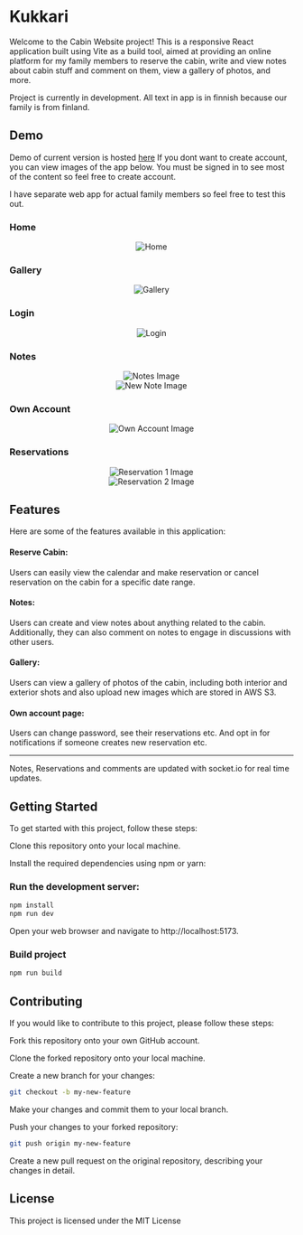 # Kukkari
Welcome to the Cabin Website project! This is a responsive React application built using Vite as a build tool, aimed at providing an online platform for my family members to reserve the cabin, write and view notes about cabin stuff and comment on them, view a gallery of photos, and more.

Project is currently in development. All text in app is in finnish because our family is from finland.

## Demo 
Demo of current version is hosted [here](https://kukkari.vercel.app/#/)
If you dont want to create account, you can view images of the app below.
You must be signed in to see most of the content so feel free to create account.

I have separate web app for actual family members so feel free to test this out.

<h3>Home</h3>
<div align='center'>
  <img src="src/assets/images/home.png" alt="Home" />
</div>

<h3>Gallery</h3>
<div align='center'>
  <img src="src/assets/images/gallery.png" alt="Gallery" />
</div>

<h3>Login</h3>
<div align='center'>
  <img src="src/assets/images/login.png" alt="Login" />
</div>

<h3>Notes</h3>
<div align='center'>
  <img src="src/assets/images/notes.png" alt="Notes Image" />
</div>

<div align='center'>
  <img src="src/assets/images/newnote.png" alt="New Note Image" />
</div>

<h3>Own Account</h3>
<div align='center'>
  <img src="src/assets/images/ownaccount.png" alt="Own Account Image" />
</div>

<h3>Reservations</h3>
<div align='center'>
  <img src="src/assets/images/res1.png" alt="Reservation 1 Image" />
</div>

<div align='center'>
  <img src="src/assets/images/res2.png" alt="Reservation 2 Image" />
</div>

## Features
Here are some of the features available in this application:

#### Reserve Cabin: 
Users can easily view the calendar and make reservation or cancel reservation on the cabin for a specific date range.

#### Notes: 
Users can create and view notes about anything related to the cabin. Additionally, they can also comment on notes to engage in discussions with other users. 

#### Gallery: 
Users can view a gallery of photos of the cabin, including both interior and exterior shots and also upload new images which are stored in AWS S3.

#### Own account page:
 Users can change password, see their reservations etc. And opt in for notifications if someone creates new reservation etc.

-------

Notes, Reservations and comments are updated with socket.io for real time updates.

## Getting Started
To get started with this project, follow these steps:

Clone this repository onto your local machine.

Install the required dependencies using npm or yarn:

### Run the development server:
```bash
npm install 
npm run dev
```
Open your web browser and navigate to http://localhost:5173.

### Build project
```bash
npm run build
```

## Contributing
If you would like to contribute to this project, please follow these steps:

Fork this repository onto your own GitHub account.

Clone the forked repository onto your local machine.

Create a new branch for your changes:
```bash
git checkout -b my-new-feature
```
Make your changes and commit them to your local branch.

Push your changes to your forked repository:
```bash
git push origin my-new-feature
```
Create a new pull request on the original repository, describing your changes in detail.
## License
This project is licensed under the MIT License
